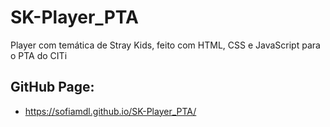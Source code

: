 # SK-Player_PTA

Player com temática de Stray Kids, feito com HTML, CSS e JavaScript para o PTA do CITi

## GitHub Page:
- https://sofiamdl.github.io/SK-Player_PTA/ 
